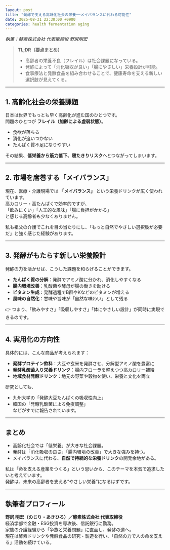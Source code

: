 ```yaml
---
layout: post
title: "発酵で支える高齢化社会の栄養──メイバランスに代わる可能性"
date: 2025-08-31 22:30:00 +0900
categories: health fermentation aging
---
```


*執筆：酵素株式会社 代表取締役 野尻明宏*

> **TL;DR（要点まとめ）**  
> - 高齢者の栄養不良（フレイル）は社会課題になっている。  
> - 発酵によって「消化吸収が良い」「腸にやさしい」栄養設計が可能。  
> - 食事療法と発酵食品を組み合わせることで、健康寿命を支える新しい選択肢が見えてくる。  

---

## 1. 高齢化社会の栄養課題

日本は世界でもっとも早く高齢化が進む国のひとつです。  
問題のひとつが **フレイル（加齢による虚弱状態）**。  

- 食欲が落ちる  
- 消化が追いつかない  
- たんぱく質不足になりやすい  

その結果、**低栄養から筋力低下、寝たきりリスク**へとつながってしまいます。  

---

## 2. 市場を席巻する「メイバランス」

現在、医療・介護現場では **「メイバランス」** という栄養ドリンクが広く使われています。  
高カロリー・高たんぱくで効率的ですが、  
「飲みにくい」「人工的な風味」「腸に負担がかかる」  
と感じる高齢者も少なくありません。  

私も祖父の介護でこれを目の当たりにし、「もっと自然でやさしい選択肢が必要だ」と強く感じた経験があります。  

---

## 3. 発酵がもたらす新しい栄養設計

発酵の力を活かせば、こうした課題を和らげることができます。  

- **たんぱく質の分解**：発酵でアミノ酸に分かれ、消化しやすくなる  
- **腸内環境改善**：乳酸菌や酵母が腸の働きを助ける  
- **ビタミン生成**：発酵過程でB群やKなどのビタミンが増える  
- **風味の自然化**：甘味や旨味が「自然な味わい」として残る  

👉 つまり、「飲みやすさ」「吸収しやすさ」「体にやさしい設計」が同時に実現できるのです。  

---

## 4. 実用化の方向性

具体的には、こんな商品が考えられます：  

- **発酵プロテイン飲料**：大豆や玄米を発酵させ、分解型アミノ酸を豊富に  
- **発酵乳酸菌入り栄養ドリンク**：腸内フローラを整えつつ高カロリー補給  
- **地域食材発酵ドリンク**：地元の野菜や穀物を使い、栄養と文化を両立  

研究としても、  
- 九州大学の「発酵大豆たんぱくの吸収性向上」  
- 韓国の「発酵乳酸菌による免疫調整」  
などがすでに報告されています。  

---

## まとめ

- 高齢化社会では「低栄養」が大きな社会課題。  
- 発酵は「消化吸収の良さ」「腸内環境の改善」で大きな強みを持つ。  
- メイバランスに代わる、**自然で持続的な栄養ドリンク**の開発余地がある。  

私は「命を支える産業をつくる」という思いから、このテーマを本気で追求したいと考えています。  
発酵は、未来の高齢者を支える“やさしい栄養”になるはずです。  

---

## 執筆者プロフィール

**野尻 明宏（のじり・あきひろ）／酵素株式会社 代表取締役**  
経済学部で金融・ESG投資を専攻後、信託銀行に勤務。  
家族の介護経験から「争族と栄養問題」に直面し、発酵の道へ。  
現在は酵素ドリンクや発酵食品の研究・製造を行い、「自然の力で人の命を支える」活動を続けている。  
